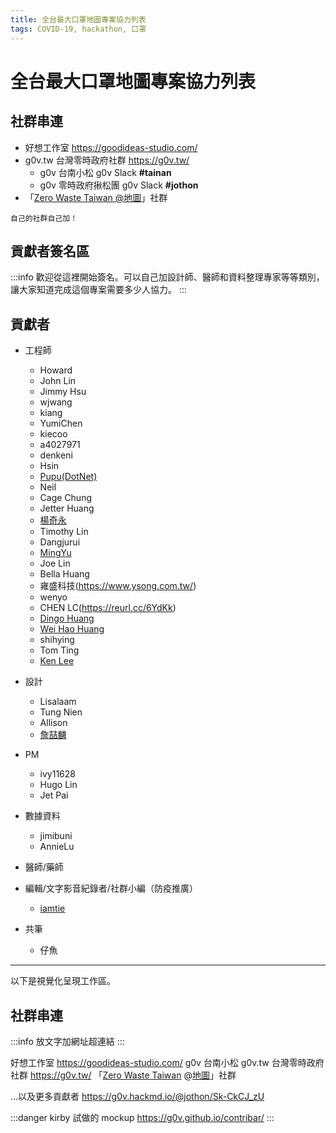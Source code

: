 ```yaml
---
title: 全台最大口罩地圖專案協力列表
tags: COVID-19, hackathon, 口罩
---
```


# 全台最大口罩地圖專案協力列表

## 社群串連

- 好想工作室 https://goodideas-studio.com/
- g0v.tw 台灣零時政府社群 https://g0v.tw/
  - g0v 台南小松 g0v Slack **#tainan**
  - g0v 零時政府揪松團 g0v Slack **#jothon**
- 「[Zero Waste Taiwan  @地圖](https://greenteamtaiwan.github.io/green-map-taiwan-new/recommendations)」社群


`自己的社群自己加！`

## 貢獻者簽名區

:::info
歡迎從這裡開始簽名。可以自己加設計師、醫師和資料整理專家等等類別，讓大家知道完成這個專案需要多少人協力。
:::

## 貢獻者
- 工程師
  - Howard
  - John Lin
  - Jimmy Hsu
  - wjwang
  - kiang
  - YumiChen
  - kiecoo
  - a4027971
  - denkeni
  - Hsin
  - [Pupu(DotNet)](https://www.facebook.com/pupu21/)
  - Neil
  - Cage Chung
  - Jetter Huang
  - [楊奇永](https://chiyung.dev)
  - Timothy Lin
  - Dangjurui
  - [MingYu](https://www.facebook.com/qazwsx9006)
  - Joe Lin
  - Bella Huang
  - 雍盛科技(https://www.ysong.com.tw/)
  - wenyo
  - CHEN LC(https://reurl.cc/6YdKk)
  - [Dingo Huang](http://140.112.44.243/1_facemask/)
  - [Wei Hao Huang](https://github.com/demotascha/mask_taiwan)
  - shihying
  - Tom Ting
  - [Ken Lee](https://github.com/ken551113/maskmap)

- 設計
  - Lisalaam
  - Tung Nien
  - Allison
  - [詹喆麟](http://chelinchan.com)


- PM
  - ivy11628
  - Hugo Lin
  - Jet Pai
- 數據資料
  - jimibuni
  - AnnieLu
- 醫師/藥師
- 編輯/文字影音紀錄者/社群小編（防疫推廣）
  - [iamtie](https://www.iamtie.com/2020/02/taiwanmask2019ncov.html)
- 共筆
    - 仔魚


---

以下是視覺化呈現工作區。

## 社群串連

:::info
放文字加網址超連結
:::

好想工作室 https://goodideas-studio.com/
g0v 台南小松
g0v.tw 台灣零時政府社群 https://g0v.tw/
「[Zero Waste Taiwan](https://drive.google.com/file/d/17-QmOSmiv3bh5cCwyCKWtcVOog--h5Rl/view?usp=sharing) @[地圖](https://greenteamtaiwan.github.io/green-map-taiwan-new/recommendations)」社群 



...以及更多貢獻者 https://g0v.hackmd.io/@jothon/Sk-CkCJ_zU

:::danger
kirby 試做的 mockup
https://g0v.github.io/contribar/
:::